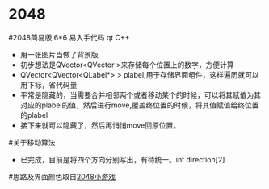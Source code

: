# 2048
#2048简易版 6*6 易入手代码 qt C++
- 用一张图片当做了背景版
- 初步想法是QVector<QVector<int> >来存储每个位置上的数字，方便计算
- QVector<QVector<QLabel*> > plabel;用于存储界面组件，这样遍历就可以用下标，省代码量
- 平常是隐藏的，当需要合并相邻两个或者移动某个的时候，可以将其赋值为其对应的plabel的值，然后进行move,覆盖终位置的时候，将其值赋值给终位置的plabel
- 接下来就可以隐藏了，然后再悄悄move回原位置。

#关于移动算法
- 已完成，目前是将四个方向分别写出，有待统一。int direction[2]

#思路及界面颜色取自[2048小游戏](http://2048game.com/)
